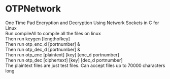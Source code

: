 # OTPNetwork
One Time Pad Encryption and Decryption Using Network Sockets in C for Linux<br/>
Run compileAll to compile all the files on linux<br/>
Then run keygen [lengthofkey]<br/>
Then run otp_enc_d [portnumber] &<br/>
Then run otp_dec_d [portnumber] &<br/>
Then run otp_enc [plaintext] [key] [enc_d portnumber]<br/>
Then run otp_dec [ciphertext] [key] [dec_d portnumber]<br/>
The plaintext files are just test files. Can accept files up to 70000 characters long
